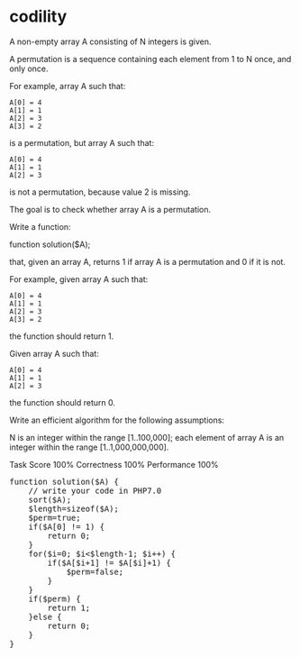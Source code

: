 # codility
A non-empty array A consisting of N integers is given.

A permutation is a sequence containing each element from 1 to N once, and only once.

For example, array A such that:

    A[0] = 4
    A[1] = 1
    A[2] = 3
    A[3] = 2
is a permutation, but array A such that:

    A[0] = 4
    A[1] = 1
    A[2] = 3
is not a permutation, because value 2 is missing.

The goal is to check whether array A is a permutation.

Write a function:

function solution($A);

that, given an array A, returns 1 if array A is a permutation and 0 if it is not.

For example, given array A such that:

    A[0] = 4
    A[1] = 1
    A[2] = 3
    A[3] = 2
the function should return 1.

Given array A such that:

    A[0] = 4
    A[1] = 1
    A[2] = 3
the function should return 0.

Write an efficient algorithm for the following assumptions:

N is an integer within the range [1..100,000];
each element of array A is an integer within the range [1..1,000,000,000].

Task Score
100%
Correctness
100%
Performance
100%
<pre>
function solution($A) {
    // write your code in PHP7.0
    sort($A);
    $length=sizeof($A);
    $perm=true;
    if($A[0] != 1) {
        return 0;
    }
    for($i=0; $i<$length-1; $i++) {
        if($A[$i+1] != $A[$i]+1) {
            $perm=false;
        }
    }
    if($perm) {
        return 1;
    }else {
        return 0;
    }
}
</pre>

